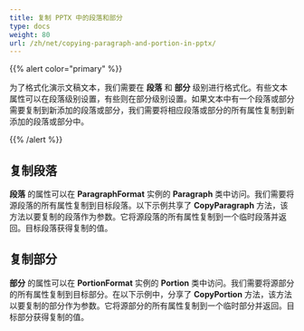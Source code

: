 ```yaml
---
title: 复制 PPTX 中的段落和部分
type: docs
weight: 80
url: /zh/net/copying-paragraph-and-portion-in-pptx/
---
```


{{% alert color="primary" %}} 

为了格式化演示文稿文本，我们需要在 **段落** 和 **部分** 级别进行格式化。有些文本属性可以在段落级别设置，有些则在部分级别设置。如果文本中有一个段落或部分需要复制到新添加的段落或部分，我们需要将相应段落或部分的所有属性复制到新添加的段落或部分中。

{{% /alert %}} 
## **复制段落**
**段落** 的属性可以在 **ParagraphFormat** 实例的 **Paragraph** 类中访问。我们需要将源段落的所有属性复制到目标段落。以下示例共享了 **CopyParagraph** 方法，该方法以要复制的段落作为参数。它将源段落的所有属性复制到一个临时段落并返回。目标段落获得复制的值。

## **复制部分**
**部分** 的属性可以在 **PortionFormat** 实例的 **Portion** 类中访问。我们需要将源部分的所有属性复制到目标部分。在以下示例中，分享了 **CopyPortion** 方法，该方法以要复制的部分作为参数。它将源部分的所有属性复制到一个临时部分并返回。目标部分获得复制的值。